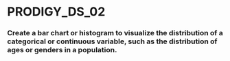 # PRODIGY_DS_02
### Create a bar chart or histogram to visualize the distribution of a categorical or continuous variable, such as the distribution of ages or genders in a population.

